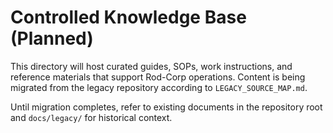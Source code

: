 # Controlled Knowledge Base (Planned)

This directory will host curated guides, SOPs, work instructions, and reference materials that support Rod-Corp operations. Content is being migrated from the legacy repository according to `LEGACY_SOURCE_MAP.md`.

Until migration completes, refer to existing documents in the repository root and `docs/legacy/` for historical context.
